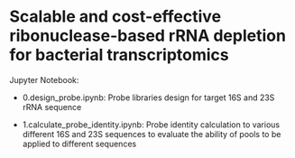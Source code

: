 # Scalable and cost-effective ribonuclease-based rRNA depletion for bacterial transcriptomics

Jupyter Notebook:

* 0.design_probe.ipynb: Probe libraries design for target 16S and 23S rRNA sequence

* 1.calculate_probe_identity.ipynb: Probe identity calculation to various different 16S and 23S sequences to evaluate the ability of pools to be applied to different sequences
